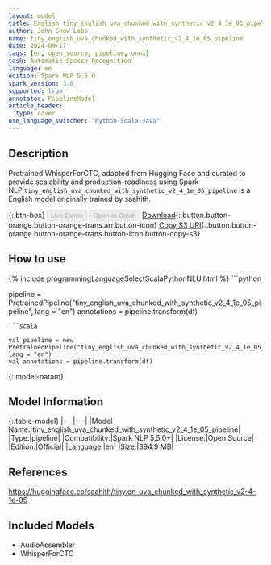```yaml
---
layout: model
title: English tiny_english_uva_chunked_with_synthetic_v2_4_1e_05_pipeline pipeline WhisperForCTC from saahith
author: John Snow Labs
name: tiny_english_uva_chunked_with_synthetic_v2_4_1e_05_pipeline
date: 2024-09-17
tags: [en, open_source, pipeline, onnx]
task: Automatic Speech Recognition
language: en
edition: Spark NLP 5.5.0
spark_version: 3.0
supported: true
annotator: PipelineModel
article_header:
  type: cover
use_language_switcher: "Python-Scala-Java"
---
```


## Description

Pretrained WhisperForCTC, adapted from Hugging Face and curated to provide scalability and production-readiness using Spark NLP.`tiny_english_uva_chunked_with_synthetic_v2_4_1e_05_pipeline` is a English model originally trained by saahith.

{:.btn-box}
<button class="button button-orange" disabled>Live Demo</button>
<button class="button button-orange" disabled>Open in Colab</button>
[Download](https://s3.amazonaws.com/auxdata.johnsnowlabs.com/public/models/tiny_english_uva_chunked_with_synthetic_v2_4_1e_05_pipeline_en_5.5.0_3.0_1726550825540.zip){:.button.button-orange.button-orange-trans.arr.button-icon}
[Copy S3 URI](s3://auxdata.johnsnowlabs.com/public/models/tiny_english_uva_chunked_with_synthetic_v2_4_1e_05_pipeline_en_5.5.0_3.0_1726550825540.zip){:.button.button-orange.button-orange-trans.button-icon.button-copy-s3}

## How to use



<div class="tabs-box" markdown="1">
{% include programmingLanguageSelectScalaPythonNLU.html %}
```python

pipeline = PretrainedPipeline("tiny_english_uva_chunked_with_synthetic_v2_4_1e_05_pipeline", lang = "en")
annotations =  pipeline.transform(df)   

```
```scala

val pipeline = new PretrainedPipeline("tiny_english_uva_chunked_with_synthetic_v2_4_1e_05_pipeline", lang = "en")
val annotations = pipeline.transform(df)

```
</div>

{:.model-param}
## Model Information

{:.table-model}
|---|---|
|Model Name:|tiny_english_uva_chunked_with_synthetic_v2_4_1e_05_pipeline|
|Type:|pipeline|
|Compatibility:|Spark NLP 5.5.0+|
|License:|Open Source|
|Edition:|Official|
|Language:|en|
|Size:|394.9 MB|

## References

https://huggingface.co/saahith/tiny.en-uva_chunked_with_synthetic_v2-4-1e-05

## Included Models

- AudioAssembler
- WhisperForCTC